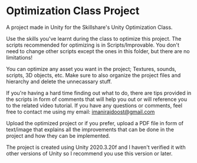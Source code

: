 # Optimization Class Project
A project made in Unity for the Skillshare's Unity Optimization Class.

Use the skills you've learnt during the class to optimize this project. The scripts recommended for optimizing is in Scripts/Improvable. You don't need to change other scripts except the ones in this folder, but there are no limitations!

You can optimize any asset you want in the project; Textures, sounds, scripts, 3D objects, etc. Make sure to also organize the project files and hierarchy and delete the unnecassary stuff.


If you're having a hard time finding out what to do, there are tips provided in the scripts in form of comments that will help you out or will reference you to the related video tutorial. If you have any questions or comments, feel free to contact me using my email: imanirajdoost@gmail.com

Upload the optimized project or if you prefer, upload a PDF file in form of text/image that explains all the improvements that can be done in the project and how they can be implemented.


The project is created using Unity 2020.3.20f and I haven't verified it with other versions of Unity so I recommend you use this version or later.
